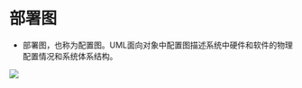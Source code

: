 # 部署图

- 部署图，也称为配置图。UML面向对象中配置图描述系统中硬件和软件的物理配置情况和系统体系结构。

![](https://img1.zlogs.net/20/20200117211038.png)